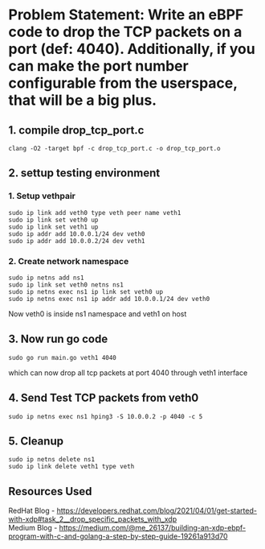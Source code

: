 # Problem Statement: Write an eBPF code to drop the TCP packets on a port (def: 4040). Additionally, if you can make the port number configurable from the userspace, that will be a big plus.

## 1. compile drop_tcp_port.c
```
clang -O2 -target bpf -c drop_tcp_port.c -o drop_tcp_port.o
```
## 2. settup testing environment

### 1. Setup vethpair
```
sudo ip link add veth0 type veth peer name veth1
sudo ip link set veth0 up
sudo ip link set veth1 up
sudo ip addr add 10.0.0.1/24 dev veth0
sudo ip addr add 10.0.0.2/24 dev veth1
```
### 2. Create network namespace
```
sudo ip netns add ns1
sudo ip link set veth0 netns ns1
sudo ip netns exec ns1 ip link set veth0 up
sudo ip netns exec ns1 ip addr add 10.0.0.1/24 dev veth0
```
Now veth0 is inside ns1 namespace and veth1 on host 

## 3. Now run go code
```
sudo go run main.go veth1 4040
```
which can now drop all tcp packets at port 4040 through veth1 interface

## 4. Send Test TCP packets from veth0
```
sudo ip netns exec ns1 hping3 -S 10.0.0.2 -p 4040 -c 5
```

## 5. Cleanup 
```
sudo ip netns delete ns1
sudo ip link delete veth1 type veth
```

## Resources Used
RedHat Blog - https://developers.redhat.com/blog/2021/04/01/get-started-with-xdp#task_2__drop_specific_packets_with_xdp \
Medium Blog - https://medium.com/@me_26137/building-an-xdp-ebpf-program-with-c-and-golang-a-step-by-step-guide-19261a913d70
